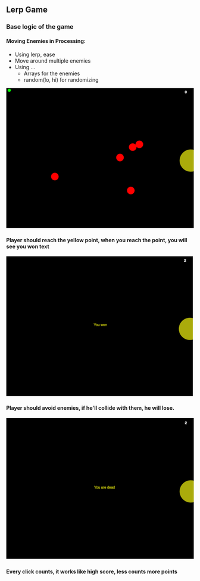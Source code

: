 ## Lerp Game 

### Base logic of the game
#### Moving Enemies in Processing:
- Using lerp, ease
- Move around multiple enemies
- Using …
  - Arrays for the enemies
  - random(lo, hi) for randomizing


![img.png](img.png)

#### Player should reach the yellow point, when you reach the point, you will see you won text
![img_1.png](img_1.png)
#### Player should avoid enemies, if he'll collide with them, he will lose.
![img_2.png](img_2.png)
#### Every click counts, it works like high score, less counts more points 